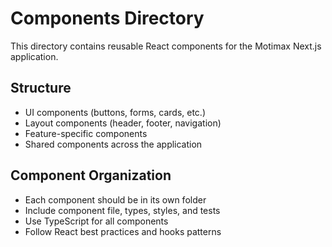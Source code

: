 # Components Directory

This directory contains reusable React components for the Motimax Next.js application.

## Structure
- UI components (buttons, forms, cards, etc.)
- Layout components (header, footer, navigation)
- Feature-specific components
- Shared components across the application

## Component Organization
- Each component should be in its own folder
- Include component file, types, styles, and tests
- Use TypeScript for all components
- Follow React best practices and hooks patterns
